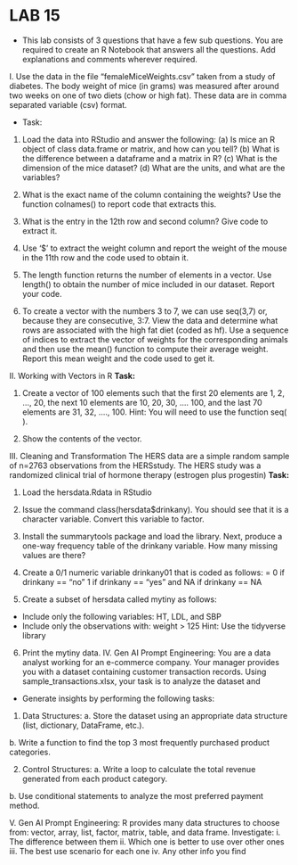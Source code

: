 # LAB 15
- This lab consists of 3 questions that have a few sub questions. You are required to create an R
Notebook that answers all the questions. Add explanations and comments wherever required.

I. Use the data in the file “femaleMiceWeights.csv” taken from a study of diabetes. The body weight of mice (in grams) was measured after around two weeks on one of two diets (chow or high fat). These data are in comma separated variable (csv) format.
- Task:
1. Load the data into RStudio and answer the following:
(a) Is mice an R object of class data.frame or matrix, and how can you tell?
(b) What is the difference between a dataframe and a matrix in R?
(c) What is the dimension of the mice dataset?
(d) What are the units, and what are the variables?

2. What is the exact name of the column containing the weights? Use the function colnames() to report code that extracts this.

3. What is the entry in the 12th row and second column? Give code to extract it.

4. Use ‘$’ to extract the weight column and report the weight of the mouse in the 11th row and the code used to obtain it.

5. The length function returns the number of elements in a vector. Use length() to obtain the number of mice included in our dataset. Report your code.

6. To create a vector with the numbers 3 to 7, we can use seq(3,7) or, because they are consecutive, 3:7. View the data and determine what rows are associated with the high fat diet (coded as hf). Use a sequence of indices to extract the vector of weights for the corresponding animals and then use the mean() function to compute their average weight.  Report this mean weight and the code used to get it.


II. Working with Vectors in R
**Task:**
1. Create a vector of 100 elements such that the first 20 elements are 1, 2, ..., 20, the next 10 elements are 10, 20, 30, .... 100, and the last 70 elements are 31, 32, ...., 100. Hint: You will need to use the function seq( ).

2. Show the contents of the vector.

III. Cleaning and Transformation
The HERS data are a simple random sample of n=2763 observations from the HERSstudy. The HERS study was a randomized clinical trial of hormone therapy (estrogen plus
progestin)
**Task:**
1. Load the hersdata.Rdata in RStudio

2. Issue the command class(hersdata$drinkany). You should see that it is a character variable. Convert this variable to factor.

3. Install the summarytools package and load the library. Next, produce a one-way frequency table of the drinkany variable. How many missing values are there?

4. Create a 0/1 numeric variable drinkany01 that is coded as follows: = 0 if drinkany == “no” 1 if drinkany == “yes” and NA if drinkany == NA

5. Create a subset of hersdata called mytiny as follows:
- Include only the following variables: HT, LDL, and SBP
- Include only the observations with: weight > 125
Hint: Use the tidyverse library

6. Print the mytiny data.
IV. Gen AI Prompt Engineering: You are a data analyst working for an e-commerce company. Your manager provides you with a dataset containing customer transaction records. Using sample_transactions.xlsx, your task is to analyze the dataset and
- Generate insights by performing the following tasks:
1. Data Structures:
a. Store the dataset using an appropriate data structure (list, dictionary, DataFrame, etc.).

b. Write a function to find the top 3 most frequently purchased product categories.

2. Control Structures:
a. Write a loop to calculate the total revenue generated from each product category.

b. Use conditional statements to analyze the most preferred payment method.

V. Gen AI Prompt Engineering: R provides many data structures to choose from: vector, array, list, factor, matrix, table, and data frame. Investigate:
i. The difference between them
ii. Which one is better to use over other ones
iii. The best use scenario for each one
iv. Any other info you find
